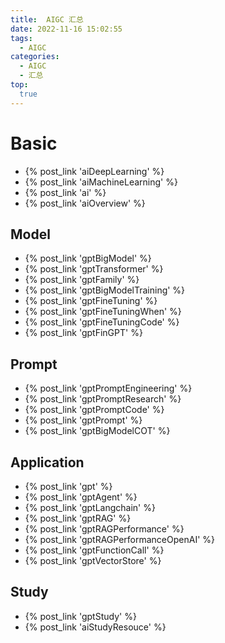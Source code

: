 ```yaml
---
title:  AIGC 汇总
date: 2022-11-16 15:02:55
tags:
  - AIGC
categories: 
  - AIGC
  - 汇总  
top:
  true
---
```


<p></p>
<!-- more -->

# Basic
+ {% post_link 'aiDeepLearning' %}
+ {% post_link 'aiMachineLearning' %}
+ {% post_link 'ai' %} 
+ {% post_link 'aiOverview' %}  

## Model

+ {% post_link 'gptBigModel' %}
+ {% post_link 'gptTransformer' %} 
+ {% post_link 'gptFamily' %}  
+ {% post_link 'gptBigModelTraining' %}
+ {% post_link 'gptFineTuning' %} 
+ {% post_link 'gptFineTuningWhen' %}  
+ {% post_link 'gptFineTuningCode' %}  
+ {% post_link 'gptFinGPT' %}  

## Prompt
  + {% post_link 'gptPromptEngineering' %}
  + {% post_link 'gptPromptResearch' %}
  + {% post_link 'gptPromptCode' %}
  + {% post_link 'gptPrompt' %}
  + {% post_link 'gptBigModelCOT' %}


## Application
+ {% post_link 'gpt' %}
+ {% post_link 'gptAgent' %}
+ {% post_link 'gptLangchain' %}
+ {% post_link 'gptRAG' %}
+ {% post_link 'gptRAGPerformance' %}
+ {% post_link 'gptRAGPerformanceOpenAI' %} 
+ {% post_link 'gptFunctionCall' %} 
+ {% post_link 'gptVectorStore' %}

## Study
+ {% post_link 'gptStudy' %}
+ {% post_link 'aiStudyResouce' %} 























